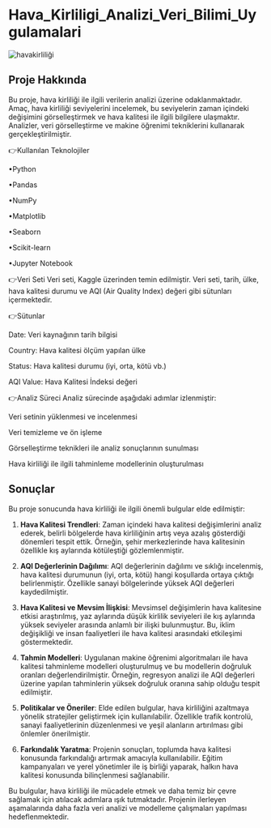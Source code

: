 # Hava_Kirliligi_Analizi_Veri_Bilimi_Uygulamalari

![havakirliliği](https://github.com/user-attachments/assets/b7bcbd6a-a68b-49f7-9ba6-e12a467ddb29)


## Proje Hakkında

Bu proje, hava kirliliği ile ilgili verilerin analizi üzerine odaklanmaktadır. Amaç, hava kirliliği seviyelerini incelemek, bu seviyelerin zaman içindeki değişimini görselleştirmek ve hava kalitesi ile ilgili bilgilere ulaşmaktır. Analizler, veri görselleştirme ve makine öğrenimi tekniklerini kullanarak gerçekleştirilmiştir.


👉Kullanılan Teknolojiler

•Python

•Pandas

•NumPy

•Matplotlib

•Seaborn

•Scikit-learn

•Jupyter Notebook

👉Veri Seti
Veri seti, Kaggle üzerinden temin edilmiştir. Veri seti, tarih, ülke, hava kalitesi durumu ve AQI (Air Quality Index) değeri gibi sütunları içermektedir.

👉Sütunlar

Date: Veri kaynağının tarih bilgisi

Country: Hava kalitesi ölçüm yapılan ülke

Status: Hava kalitesi durumu (iyi, orta, kötü vb.)

AQI Value: Hava Kalitesi İndeksi değeri

👉Analiz Süreci
Analiz sürecinde aşağıdaki adımlar izlenmiştir:

Veri setinin yüklenmesi ve incelenmesi

Veri temizleme ve ön işleme

Görselleştirme teknikleri ile analiz sonuçlarının sunulması

Hava kirliliği ile ilgili tahminleme modellerinin oluşturulması

## Sonuçlar

Bu proje sonucunda hava kirliliği ile ilgili önemli bulgular elde edilmiştir:

1. **Hava Kalitesi Trendleri**: Zaman içindeki hava kalitesi değişimlerini analiz ederek, belirli bölgelerde hava kirliliğinin artış veya azalış gösterdiği dönemleri tespit ettik. Örneğin, şehir merkezlerinde hava kalitesinin özellikle kış aylarında kötüleştiği gözlemlenmiştir.

2. **AQI Değerlerinin Dağılımı**: AQI değerlerinin dağılımı ve sıklığı incelenmiş, hava kalitesi durumunun (iyi, orta, kötü) hangi koşullarda ortaya çıktığı belirlenmiştir. Özellikle sanayi bölgelerinde yüksek AQI değerleri kaydedilmiştir.

3. **Hava Kalitesi ve Mevsim İlişkisi**: Mevsimsel değişimlerin hava kalitesine etkisi araştırılmış, yaz aylarında düşük kirlilik seviyeleri ile kış aylarında yüksek seviyeler arasında anlamlı bir ilişki bulunmuştur. Bu, iklim değişikliği ve insan faaliyetleri ile hava kalitesi arasındaki etkileşimi göstermektedir.

4. **Tahmin Modelleri**: Uygulanan makine öğrenimi algoritmaları ile hava kalitesi tahminleme modelleri oluşturulmuş ve bu modellerin doğruluk oranları değerlendirilmiştir. Örneğin, regresyon analizi ile AQI değerleri üzerine yapılan tahminlerin yüksek doğruluk oranına sahip olduğu tespit edilmiştir.

5. **Politikalar ve Öneriler**: Elde edilen bulgular, hava kirliliğini azaltmaya yönelik stratejiler geliştirmek için kullanılabilir. Özellikle trafik kontrolü, sanayi faaliyetlerinin düzenlenmesi ve yeşil alanların artırılması gibi önlemler önerilmiştir.

6. **Farkındalık Yaratma**: Projenin sonuçları, toplumda hava kalitesi konusunda farkındalığı artırmak amacıyla kullanılabilir. Eğitim kampanyaları ve yerel yönetimler ile iş birliği yaparak, halkın hava kalitesi konusunda bilinçlenmesi sağlanabilir.

Bu bulgular, hava kirliliği ile mücadele etmek ve daha temiz bir çevre sağlamak için atılacak adımlara ışık tutmaktadır. Projenin ilerleyen aşamalarında daha fazla veri analizi ve modelleme çalışmaları yapılması hedeflenmektedir.

